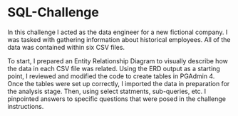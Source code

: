 # SQL-Challenge 
In this challenge I acted as the data engineer for a new fictional company. I was tasked with gathering information about historical employees. All of the data was contained within six CSV files. 

To start, I prepared an Entity Relationship Diagram to visually describe how the data in each CSV file was related. Using the ERD output as a starting point, I reviewed and modified the code to create tables in PGAdmin 4. Once the tables were set up correctly, I imported the data in preparation for the analysis stage. Then, using select statments, sub-queries, etc. I pinpointed answers to specific questions that were posed in the challenge instructions. 